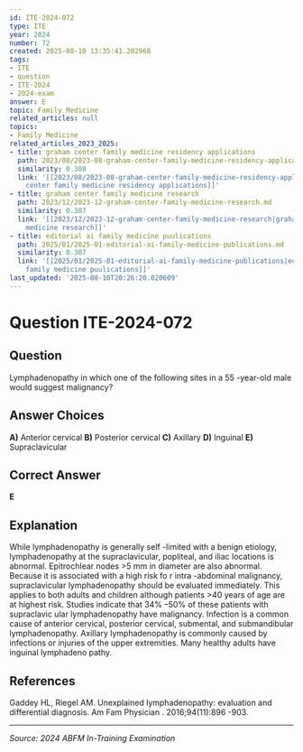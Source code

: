 ```yaml
---
id: ITE-2024-072
type: ITE
year: 2024
number: 72
created: 2025-08-10 13:35:41.202968
tags:
- ITE
- question
- ITE-2024
- 2024-exam
answer: E
topic: Family Medicine
related_articles: null
topics:
- Family Medicine
related_articles_2023_2025:
- title: graham center family medicine residency applications
  path: 2023/08/2023-08-graham-center-family-medicine-residency-applications.md
  similarity: 0.308
  link: '[[2023/08/2023-08-graham-center-family-medicine-residency-applications|graham
    center family medicine residency applications]]'
- title: graham center family medicine research
  path: 2023/12/2023-12-graham-center-family-medicine-research.md
  similarity: 0.307
  link: '[[2023/12/2023-12-graham-center-family-medicine-research|graham center family
    medicine research]]'
- title: editorial ai family medicine puulications
  path: 2025/01/2025-01-editorial-ai-family-medicine-publications.md
  similarity: 0.307
  link: '[[2025/01/2025-01-editorial-ai-family-medicine-publications|editorial ai
    family medicine puulications]]'
last_updated: '2025-08-10T20:26:20.020609'
---
```


# Question ITE-2024-072

## Question
Lymphadenopathy in which one of the following sites in a 55 -year-old male would suggest 
malignancy?

## Answer Choices
**A)** Anterior cervical
**B)** Posterior cervical
**C)** Axillary
**D)** Inguinal
**E)** Supraclavicular

## Correct Answer
**E**

## Explanation
While lymphadenopathy is generally self -limited with a benign etiology, lymphadenopathy at the supraclavicular, popliteal, and iliac locations is abnormal. Epitrochlear nodes >5 mm in diameter are also abnormal. Because it is associated with a high risk fo r intra -abdominal malignancy, supraclavicular lymphadenopathy should be evaluated immediately. This applies to both adults and children although patients >40 years of age are at highest risk. Studies indicate that 34% –50% of these patients with supraclavic ular lymphadenopathy have malignancy. Infection is a common cause of anterior cervical, posterior cervical, submental, and submandibular lymphadenopathy. Axillary lymphadenopathy is commonly caused by infections or injuries of the upper extremities. Many healthy adults have inguinal lymphadeno pathy.

## References
Gaddey HL, Riegel AM. Unexplained lymphadenopathy: evaluation and differential diagnosis. Am Fam Physician . 2016;94(11):896 -903.

---
*Source: 2024 ABFM In-Training Examination*